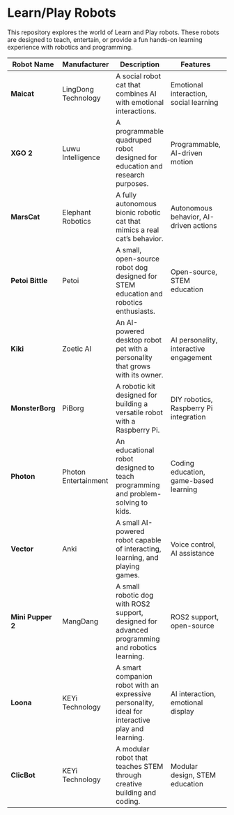 # Learn/Play Robots

This repository explores the world of Learn and Play robots. These robots are designed to teach, entertain, or provide a fun hands-on learning experience with robotics and programming.

| **Robot Name**       | **Manufacturer**         | **Description**                                                                                                     | **Features**                              | **Price**   | **Website**                                      |
|-----------------------|--------------------------|---------------------------------------------------------------------------------------------------------------------|------------------------------------------|-------------|-------------------------------------------------|
| **Maicat**            | LingDong Technology     | A social robot cat that combines AI with emotional interactions.                                                   | Emotional interaction, social learning   | $1,299.00   | [More Info](https://maicat.ai/)                |
| **XGO 2**             | Luwu Intelligence       | A programmable quadruped robot designed for education and research purposes.                                        | Programmable, AI-driven motion           | $599.00     | [More Info](https://luwu-intelligence.com/xgo2/)|
| **MarsCat**           | Elephant Robotics       | A fully autonomous bionic robotic cat that mimics a real cat’s behavior.                                           | Autonomous behavior, AI-driven actions   | $1,699.00   | [More Info](https://www.elephantrobotics.com/) |
| **Petoi Bittle**      | Petoi                   | A small, open-source robot dog designed for STEM education and robotics enthusiasts.                               | Open-source, STEM education              | $299.00     | [More Info](https://www.petoi.com/bittle)      |
| **Kiki**              | Zoetic AI               | An AI-powered desktop robot pet with a personality that grows with its owner.                                       | AI personality, interactive engagement   | $999.00     | [More Info](https://zoetic.ai/kiki)            |
| **MonsterBorg**       | PiBorg                  | A robotic kit designed for building a versatile robot with a Raspberry Pi.                                         | DIY robotics, Raspberry Pi integration   | $235.00     | [More Info](https://www.piborg.org/monsterborg)|
| **Photon**            | Photon Entertainment    | An educational robot designed to teach programming and problem-solving to kids.                                    | Coding education, game-based learning    | $179.99     | [More Info](https://photonrobot.com/)          |
| **Vector**            | Anki                   | A small AI-powered robot capable of interacting, learning, and playing games.                                       | Voice control, AI assistance             | $249.99     | [More Info](https://anki.com/en-us/vector.html)|
| **Mini Pupper 2**     | MangDang                | A small robotic dog with ROS2 support, designed for advanced programming and robotics learning.                     | ROS2 support, open-source                | $599.00     | [More Info](https://mangdang.net/)             |
| **Loona**             | KEYi Technology        | A smart companion robot with an expressive personality, ideal for interactive play and learning.                   | AI interaction, emotional display        | $449.00     | [More Info](https://www.keyirobot.com/loona)   |
| **ClicBot**           | KEYi Technology        | A modular robot that teaches STEM through creative building and coding.                                            | Modular design, STEM education           | $499.00     | [More Info](https://www.clicbot.com/)          |
